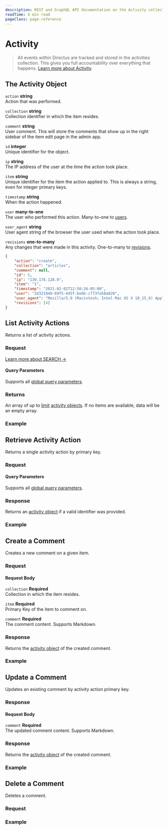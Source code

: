 ```yaml
---
description: REST and GraphQL API documentation on the Activity collection in Directus.
readTime: 4 min read
pageClass: page-reference
---
```


# Activity

> All events within Directus are tracked and stored in the activities collection. This gives you full accountability
> over everything that happens. [Learn more about Activity](/user-guide/overview/glossary#activity).

## The Activity Object

`action` **string**\
Action that was performed.

`collection` **string**\
Collection identifier in which the item resides.

`comment` **string**\
User comment. This will store the comments that show up in the right sidebar of the item edit page in the admin app.

`id` **integer**\
Unique identifier for the object.

`ip` **string**\
The IP address of the user at the time the action took place.

`item` **string**\
Unique identifier for the item the action applied to. This is always a string, even for integer primary keys.

`timestamp` **string**\
When the action happened.

`user` **many-to-one**\
The user who performed this action. Many-to-one to [users](/reference/system/users#the-users-object).

`user_agent` **string**\
User agent string of the browser the user used when the action took place.

`revisions` **one-to-many**\
Any changes that were made in this activity. One-to-many to [revisions](/reference/system/revisions#the-revisions-object).

```json
{
	"action": "create",
	"collection": "articles",
	"comment": null,
	"id": 5,
	"ip": "139.178.128.0",
	"item": "1",
	"timestamp": "2021-02-02T12:50:26-05:00",
	"user": "2d321940-69f5-445f-be6b-c773fa58a820",
	"user_agent": "Mozilla/5.0 (Macintosh; Intel Mac OS X 10_15_6) AppleWebKit/605.1.15 (KHTML, like Gecko) Version/14.0.2 Safari/605.1.15",
	"revisions": [4]
}
```

## List Activity Actions

Returns a list of activity actions.

### Request

<SnippetToggler :choices="['REST', 'GraphQL', 'SDK']" label="API">
<template #rest>

`GET /activity`

`SEARCH /activity`

</template>
<template #graphql>

`POST /graphql/system`

```graphql
type Query {
	activity: [directus_activity]
}
```

</template>
<template #sdk>

```js
import { createDirectus } from '@directus/sdk';
import { rest, readActivities } from '@directus/sdk/rest';

const client = createDirectus('directus_project_url').with(rest());

const result = await client.request(
	readActivities( query )
);
```

</template>
</SnippetToggler>

[Learn more about SEARCH ->](/reference/introduction#search-http-method)

#### Query Parameters

Supports all [global query parameters](/reference/query).

### Returns

An array of up to [limit](/reference/query#limit) [activity objects](#the-activity-object). If no items are available,
data will be an empty array.

### Example

<SnippetToggler :choices="['REST', 'GraphQL', 'SDK']" label="API">
<template #rest>

`GET /activity`

`SEARCH /activity`

</template>
<template #graphql>

```graphql
query {
	activity {
		# ...
	}
}
```

</template>
<template #sdk>

```js
import { createDirectus } from '@directus/sdk';
import { rest, readActivities } from '@directus/sdk/rest';

const client = createDirectus('https://directus.example.com').with(rest());

const result = await client.request(
	readActivities({
		fields: ['*'],
	})
);
```

</template>
</SnippetToggler>

## Retrieve Activity Action

Returns a single activity action by primary key.

### Request

<SnippetToggler :choices="['REST', 'GraphQL', 'SDK']" label="API">
<template #rest>

`GET /activity/:id`

</template>
<template #graphql>

`POST /graphql/system`

```graphql
type Query {
	activity_by_id(id: ID!): directus_activity
}
```

</template>
<template #sdk>

```js
import { createDirectus } from '@directus/sdk';
import { rest, readActivity } from '@directus/sdk/rest';

const client = createDirectus('directus_project_url').with(rest());

const result = await client.request(
	readActivity('activity_id', query )
);

console.log(result);
```

</template>

</SnippetToggler>

#### Query Parameters

Supports all [global query parameters](/reference/query).

### Response

Returns an [activity object](#the-activity-object) if a valid identifier was provided.

### Example

<SnippetToggler :choices="['REST', 'GraphQL', 'SDK']" label="API">
<template #rest>

`GET /activity/15`

</template>
<template #graphql>

`POST /graphql/system`

```graphql
query {
	activity_by_id(id: 15) {
		# ...
	}
}
```

</template>
<template #sdk>

```js
import { createDirectus } from '@directus/sdk';
import { rest, readActivity } from '@directus/sdk/rest';

const client = createDirectus('https://directus.example.com').with(rest());

const result = await client.request(
	readActivity('53281', {
		fields: ['*'],
	})
);

console.log(result);
```

</template>
</SnippetToggler>

## Create a Comment

Creates a new comment on a given item.

### Request

<SnippetToggler :choices="['REST', 'GraphQL', 'SDK']" label="API">
<template #rest>

`POST /activity/comment`

```json
{
	"collection": "collection_name",
	"item": "item_id",
	"comment": "comment content"
}
```

</template>
<template #graphql>

`POST /graphql/system`

```graphql
type Mutation {
	create_comment(collection: String!, item: ID!, comment: String!): directus_activity
}
```

</template>
<template #sdk>

```js
import { createDirectus } from '@directus/sdk';
import { rest, createComment } from '@directus/sdk/rest';

const client = createDirectus('https://directus.example.com').with(rest());

const result = await client.request(
	createComment({
		collection: 'collection_name',
		item: 'item_id',
		comment: 'value',
	})
);

console.log(result);
```

</template>
</SnippetToggler>

#### Request Body

`collection` **Required**\
Collection in which the item resides.

`item` **Required**\
Primary Key of the item to comment on.

`comment` **Required**\
The comment content. Supports Markdown.

### Response

Returns the [activity object](#the-activity-object) of the created comment.

### Example

<SnippetToggler :choices="['REST', 'GraphQL', 'SDK']" label="API">
<template #rest>

`POST /activity/comment`

```json
{
	"collection": "pages",
	"item": 3,
	"comment": "Hello World"
}
```

</template>
<template #graphql>

`POST /graphql/system`

```graphql
mutation {
	create_comment(collection: "pages", item: 3, comment: "Hello World") {
		# ...
	}
}
```

</template>
<template #sdk>

```js
import { createDirectus } from '@directus/sdk';
import { rest, createComment } from '@directus/sdk/rest';

const client = createDirectus('https://directus.example.com').with(rest());

const result = await client.request(
	createComment({
		collection: 'articles',
		item: '18',
		comment: 'This is the wrong article to publish!',
	})
);

console.log(result);
```

</template>
</SnippetToggler>

## Update a Comment

Updates an existing comment by activity action primary key.

### Response

<SnippetToggler :choices="['REST', 'GraphQL', 'SDK']" label="API">
<template #rest>

`PATCH /activity/comment/:id`

```json
{
	"comment": "value"
}
```

</template>
<template #graphql>

`POST /graphql/system`

```graphql
type Mutation {
	delete_comment(id: ID): delete_one
}
```

</template>
<template #sdk>

```js
import { createDirectus } from '@directus/sdk';
import { rest, updateComment } from '@directus/sdk/rest';

const client = createDirectus('https://directus.example.com').with(rest());

const result = await client.request(
	updateComment('comment_id', {
		comment: 'value',
	})
);

console.log(result);
```

</template>
</SnippetToggler>

#### Request Body

`comment` **Required**\
The updated comment content. Supports Markdown.

### Response

Returns the [activity object](#the-activity-object) of the created comment.

### Example

<SnippetToggler :choices="['REST', 'GraphQL', 'SDK']" label="API">
<template #rest>

`PATCH /activity/comment/15`

```json
{
	"comment": "Hello World!!"
}
```

</template>
<template #graphql>

`POST /graphql/system`

```graphql
mutation {
	update_comment(id: 3, comment: "Hello World") {
		# ...
	}
}
```

</template>
<template #sdk>

```js
import { createDirectus } from '@directus/sdk';
import { rest, updateComment } from '@directus/sdk/rest';

const client = createDirectus('https://directus.example.com').with(rest());

const result = await client.request(
	updateComment('53727', {
		comment: 'Great work!',
	})
);

console.log(result);
```

</template>
</SnippetToggler>

## Delete a Comment

Deletes a comment.

### Request

<SnippetToggler :choices="['REST', 'GraphQL', 'SDK']" label="API">
<template #rest>

`DELETE /activity/comment/:id`

</template>
<template #graphql>

`POST /graphql/system`

```graphql
type Mutation {
	delete_comment(id: ID): delete_one
}
```

</template>
<template #sdk>

```js
import { createDirectus } from '@directus/sdk';
import { rest, deleteComment } from '@directus/sdk/rest';

const client = createDirectus('https://directus.example.com').with(rest());

const result = await client.request(deleteComment('comment_id'));

console.log(result);
```

</template>

</SnippetToggler>

### Example

<SnippetToggler :choices="['REST', 'GraphQL', 'SDK']" label="API">
<template #rest>

`DELETE /activity/comment/15`

</template>
<template #graphql>

```graphql
mutation {
	delete_comment(id: 3) {
		id
	}
}
```

</template>
<template #sdk>

```js
import { createDirectus } from '@directus/sdk';
import { rest, deleteComment } from '@directus/sdk/rest';

const client = createDirectus('https://directus.example.com').with(rest());

const result = await client.request(deleteComment('53727'));

console.log(result);
```

</template>

</SnippetToggler>
